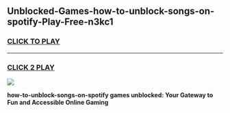 
## Unblocked-Games-how-to-unblock-songs-on-spotify-Play-Free-n3kc1
<h3>
<a href="https://premium76.site?title=how-to-unblock-songs-on-spotify&ref=21A">CLICK TO PLAY</a></h3>
<hr>

<h3>
<a href="https://premium76.site?title=how-to-unblock-songs-on-spotify&ref=21A">CLICK 2 PLAY</a>
  
</h3>

<a href="https://premium76.site?title=how-to-unblock-songs-on-spotify&ref=21A"><img src="https://clearcache.store/games.png"></a>


**how-to-unblock-songs-on-spotify games unblocked: Your Gateway to Fun and Accessible Online Gaming**

